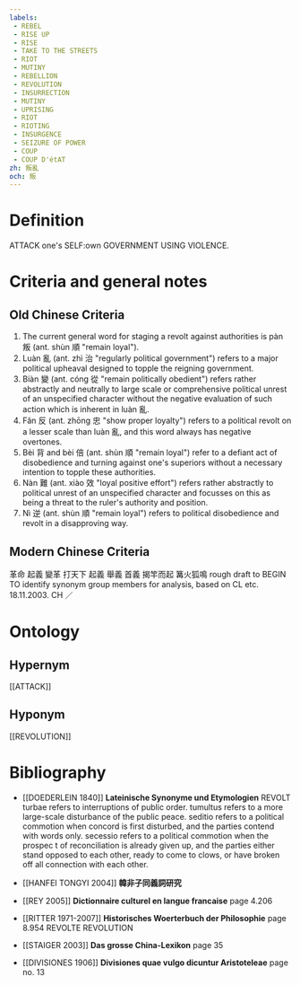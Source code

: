 ```yaml
---
labels: 
 - REBEL
 - RISE UP
 - RISE
 - TAKE TO THE STREETS
 - RIOT
 - MUTINY
 - REBELLION
 - REVOLUTION
 - INSURRECTION
 - MUTINY
 - UPRISING
 - RIOT
 - RIOTING
 - INSURGENCE
 - SEIZURE OF POWER
 - COUP
 - COUP D'étAT
zh: 叛亂
och: 叛
---
```


# Definition
ATTACK one's SELF:own GOVERNMENT USING VIOLENCE.
# Criteria and general notes
## Old Chinese Criteria
1. The current general word for staging a revolt against authorities is pàn 叛 (ant. shùn 順 "remain loyal").
2. Luàn 亂 (ant. zhì 治 "regularly political government") refers to a major political upheaval designed to topple the reigning government.
3. Biàn 變 (ant. cóng 從 "remain politically obedient") refers rather abstractly and neutrally to large scale or comprehensive political unrest of an unspecified character without the negative evaluation of such action which is inherent in luàn 亂.
4. Fǎn 反 (ant. zhōng 忠 "show proper loyalty") refers to a political revolt on a lesser scale than luàn 亂, and this word always has negative overtones.
5. Bèi 背 and bèi 倍 (ant. shùn 順 "remain loyal") refer to a defiant act of disobedience and turning against one's superiors without a necessary intention to topple these authorities.
6. Nàn 難 (ant. xiào 效 "loyal positive effort") refers rather abstractly to political unrest of an unspecified character and focusses on this as being a threat to the ruler's authority and position.
7. Nì 逆 (ant. shùn 順 "remain loyal") refers to political disobedience and revolt in a disapproving way.
## Modern Chinese Criteria
革命
起義
變革
打天下
起義
舉義
首義
揭竿而起
篝火狐鳴
rough draft to BEGIN TO identify synonym group members for analysis, based on CL etc. 18.11.2003. CH ／
# Ontology

## Hypernym
[[ATTACK]]
## Hyponym
[[REVOLUTION]]
# Bibliography
- [[DOEDERLEIN 1840]]
**Lateinische Synonyme und Etymologien** 
REVOLT
turbae  refers to interruptions of public order.
tumultus refers to a more large-scale disturbance of the public peace.
seditio refers to a political commotion when concord is first disturbed, and the parties  contend with words only.
secessio refers to a political commotion when the prospec t of reconciliation is already given up, and the parties either stand opposed to each other, ready to come to clows, or have broken off all connection with each other.
- [[HANFEI TONGYI 2004]]
**韓非子同義詞研究** 

- [[REY 2005]]
**Dictionnaire culturel en langue francaise** page 4.206

- [[RITTER 1971-2007]]
**Historisches Woerterbuch der Philosophie** page 8.954
REVOLTE
REVOLUTION
- [[STAIGER 2003]]
**Das grosse China-Lexikon** page 35

- [[DIVISIONES 1906]]
**Divisiones quae vulgo dicuntur Aristoteleae** page no. 13
